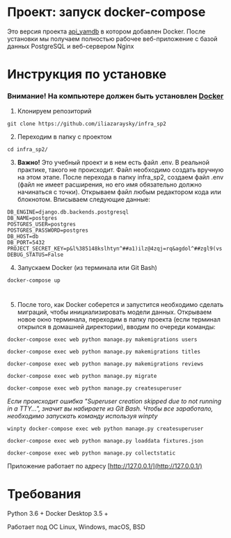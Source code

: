 # Проект: запуск docker-compose
Это версия проекта [api_yamdb](https://github.com/iliazaraysky/api_yamdb) в котором добавлен Docker. После установки мы получаем полностью рабочее веб-приложение с базой данных PostgreSQL и веб-сервером Nginx


# Инструкция по установке
### Внимание! На компьютере должен быть установлен [Docker](https://www.docker.com/products/docker-desktop)

1. Клонируем репозиторий

```
git clone https://github.com/iliazaraysky/infra_sp2
```

2. Переходим в папку с проектом

```
cd infra_sp2/
```

3. **Важно!** Это учебный проект и в нем есть файл .env. В реальной практике, такого не происходит. Файл необходимо создать вручную на этом этапе.
После перехода в папку infra_sp2, создаем файл .env (файл не имеет расширения, но его имя обязательно должно начинаться с точки). Открываем файл любым редактором кода или блокнотом. Вписываем следующие данные:

```
DB_ENGINE=django.db.backends.postgresql
DB_NAME=postgres
POSTGRES_USER=postgres
POSTGRES_PASSWORD=postgres
DB_HOST=db
DB_PORT=5432
PROJECT_SECRET_KEY=p&l%385148kslhtyn^##a1)ilz@4zqj=rq&agdol^##zgl9(vs
DEBUG_STATUS=False

```

4. Запускаем Docker (из терминала или Git Bash)

```
docker-compose up
```

# 
5. После того, как Docker соберется и запустится необходимо сделать миграций, чтобы инициализировать модели данных. Открываем новое окно терминала, переходим в папку проекта (если терминал открылся в домашней директории), вводим по очереди команды:

```
docker-compose exec web python manage.py makemigrations users

docker-compose exec web python manage.py makemigrations titles

docker-compose exec web python manage.py makemigrations reviews

docker-compose exec web python manage.py migrate

docker-compose exec web python manage.py createsuperuser
```

*Если происходит ошибка "Superuser creation skipped due to not running in a TTY...", значит вы набираете из Git Bash. Чтобы все заработало, необходимо запускать команду используя winpty*

```
winpty docker-compose exec web python manage.py createsuperuser

docker-compose exec web python manage.py loaddata fixtures.json

docker-compose exec web python manage.py collectstatic
```


Приложение работает по адресу [http://127.0.0.1/](http://127.0.0.1/)
# Требования
Python 3.6 +
Docker Desktop 3.5 +

Работает под ОС Linux, Windows, macOS, BSD
